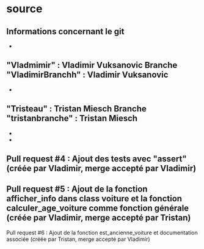 # source

Informations concernant le git
-
-
"Vladmimir" : Vladimir Vuksanovic
Branche "VladimirBranchh" : Vladimir Vuksanovic
-
-
"Tristeau" : Tristan Miesch
Branche "tristanbranche" : Tristan Miesch
-
-
-
Pull request #4 : Ajout des tests avec "assert" (créée par Vladimir, merge accepté par Vladimir)
-
Pull request #5 : Ajout de la fonction afficher_info dans class voiture et la fonction calculer_age_voiture comme fonction générale (créée par Vladimir, merge accepté par Tristan)
-
Pull request #6 : Ajout de la fonction est_ancienne_voiture et documentation associée (créée par Tristan, merge accepté par Vladimir)
